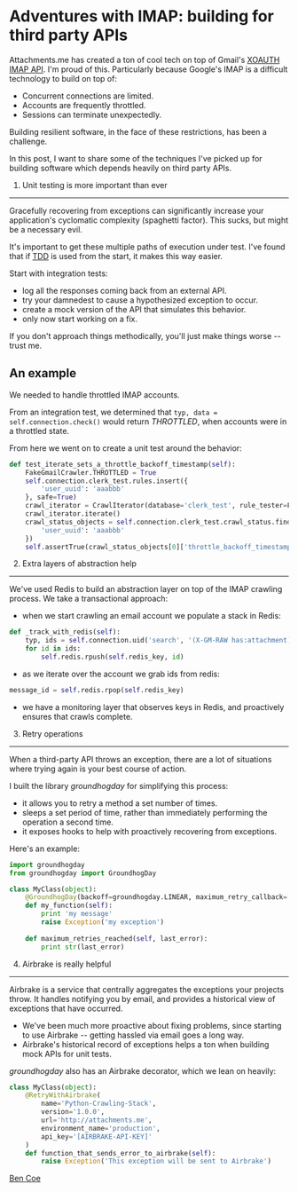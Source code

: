 Adventures with IMAP: building for third party APIs
=========================

Attachments.me has created a ton of cool tech on top of Gmail's [XOAUTH IMAP API](http://googlecode.blogspot.com/2010/03/oauth-access-to-imapsmtp-in-gmail.html). I'm proud of this. Particularly because Google's IMAP is a difficult technology to build on top of:

* Concurrent connections are limited.
* Accounts are frequently throttled.
* Sessions can terminate unexpectedly.

Building resilient software, in the face of these restrictions, has been a challenge.

In this post, I want to share some of the techniques I've picked up for building software which depends heavily on third party APIs.

1. Unit testing is more important than ever
--------------------------------------------

Gracefully recovering from exceptions can significantly increase your application's cyclomatic complexity (spaghetti factor). This sucks, but might be a necessary evil.

It's important to get these multiple paths of execution under test. I've found that if [TDD](http://en.wikipedia.org/wiki/Test-driven_development) is used from the start, it makes this way easier.

Start with integration tests:

* log all the responses coming back from an external API.
* try your damnedest to cause a hypothesized exception to occur.
* create a mock version of the API that simulates this behavior.
* only now start working on a fix.

If you don't approach things methodically, you'll just make things worse -- trust me.

An example
----------
We needed to handle throttled IMAP accounts.

From an integration test, we determined that ```typ, data = self.connection.check()``` would return _THROTTLED_, when accounts were in a throttled state.

From here we went on to create a unit test around the behavior:

```python
def test_iterate_sets_a_throttle_backoff_timestamp(self):
    FakeGmailCrawler.THROTTLED = True
    self.connection.clerk_test.rules.insert({
        'user_uuid': 'aaabbb'
    }, safe=True)
    crawl_iterator = CrawlIterator(database='clerk_test', rule_tester=FakeRuleTester, crawler_map={'gmail_oauth': FakeGmailCrawler, 'g_apps_oauth': FakeGmailCrawler}, client_id=0, client_count=1)
    crawl_iterator.iterate()
    crawl_status_objects = self.connection.clerk_test.crawl_status.find({
        'user_uuid': 'aaabbb'
    })
    self.assertTrue(crawl_status_objects[0]['throttle_backoff_timestamp'] > 1330636773)
```

2. Extra layers of abstraction help
-----------------------------------

We've used Redis to build an abstraction layer on top of the IMAP crawling process. We take a transactional approach:

* when we start crawling an email account we populate a stack in Redis:

```python
def _track_with_redis(self):
	typ, ids = self.connection.uid('search', '(X-GM-RAW has:attachment)')
	for id in ids:
		self.redis.rpush(self.redis_key, id)
```

* as we iterate over the account we grab ids from redis:

```python
message_id = self.redis.rpop(self.redis_key)
```

* we have a monitoring layer that observes keys in Redis, and proactively ensures that crawls complete.

3. Retry operations
---------------------------------------

When a third-party API throws an exception, there are a lot of situations where trying again is your best course of action.

I built the library _groundhogday_ for simplifying this process:

* it allows you to retry a method a set number of times.
* sleeps a set period of time, rather than immediately performing the operation a second time.
* it exposes hooks to help with proactively recovering from exceptions.

Here's an example:

```python
import groundhogday
from groundhogday import GroundhogDay

class MyClass(object):
	@GroundhogDay(backoff=groundhogday.LINEAR, maximum_retry_callback='maximum_retries_reached')
	def my_function(self):
		print 'my message'
		raise Exception('my exception')
	
	def maximum_retries_reached(self, last_error):
		print str(last_error)
```

4. Airbrake is really helpful
----------------------------

Airbrake is a service that centrally aggregates the exceptions your projects throw. It handles notifying you by email, and provides a historical view of exceptions that have occurred.

* We've been much more proactive about fixing problems, since starting to use Airbrake -- getting hassled via email goes a long way.
* Airbrake's historical record of exceptions helps a ton when building mock APIs for unit tests.

_groundhogday_ also has an Airbrake decorator, which we lean on heavily:

```python
class MyClass(object):
	@RetryWithAirbrake(
		name='Python-Crawling-Stack',
		version='1.0.0',
		url='http://attachments.me',
		environment_name='production',
		api_key='[AIRBRAKE-API-KEY]'
	)
	def function_that_sends_error_to_airbrake(self):
		raise Exception('This exception will be sent to Airbrake')
```

[Ben Coe](http://twitter.com/#/benjamincoe)